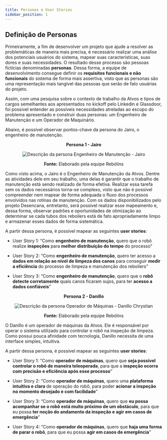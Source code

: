 ```yaml
---
title: Personas e User Stories
sidebar_position: 1
---
```

## Definição de Personas

Primeiramente, a fim de desenvolver um projeto que ajude a resolver as problemáticas de maneira mais precisa, é necessário realizar uma análise dos potenciais usuários do sistema, mapear suas características, suas dores e suas necessidades. O resultado desse processo são pessoas fictícias denominadas **personas**. Dessa forma, a equipe de desenvolvimento consegue definir os **requisitos funcionais e não funcionais** do sistema de forma mais assertiva, visto que as personas são uma representação mais tangível das pessoas que serão de fato usuárias do projeto.

Assim, com uma pesquisa sobre o contexto de trabalho da Atvos e tipos de cargos semelhantes aos apresentados no kickoff pelo Linkedin e Glassdoor, foi possível entender as possíveis necessidades atreladas ao escopo do problema apresentado e construir duas personas: um Engenheiro de Manutenção e um Operador de Maquinário. 

Abaixo, é possível observar pontos-chave da persona do Jairo, o engenheiro de manutenção.

<div align="center">

**Persona 1 - Jairo**

![Descrição da persona Engenheiro de Manutenção - Jairo](/img/Jairo.png)

**Fonte:** Elaborado pela equipe Rebólins

</div>

Como visto acima, o Jairo é o Engenheiro de Manutenção da Atvos. Dentre as atividades dele em seu trabalho, uma delas é garantir que o trabalho de manutenção está sendo realizado de forma efetiva. Realizar essa tarefa sem os dados necessários torna-se complexo, visto que não é possível compreender nem mapear de forma adequada o fluxo dos processos envolvidos nas rotinas de manutenção. Com os dados disponibilizados pelo projeto Desencana, entretanto, será possível realizar esse mapeamento e, dessa forma, observar padrões e oportunidades de otimização ao determinar se cada tubos dos reboilers está de fato apropriadamente limpo e armazenar esses dados de forma sistemática.

A partir dessa persona, é possível mapear as seguintes **user stories**:

- User Story 1: “Como **engenheiro de manutenção**, quero que o robô realize **inspeções** para **melhor distribuição do tempo** do processo”

- User Story 2: “Como **engenheiro de manutenção**, quero ter acesso a **dados em relação ao nível de limpeza dos canos** para conseguir **medir a eficiência** do processo de limpeza e manutenção dos reboilers”

- User Story 3: “Como **engenheiro de manutenção**, quero que o **robô detecte corretamente** quais canos ficaram sujos, para ter **acesso a dados confiáveis**”

<div align="center">

**Persona 2 - Danillo**

![Descrição da persona Operador de Máquinas - Danillo Chrystian](/img/Danillo.png)

**Fonte:** Elaborado pela equipe Rebólins

</div>

O Danillo é um operador de máquinas da Atvos. Ele é responsável por operar o sistema utilizado para controlar o robô na inspeção de limpeza. Como possui pouca afinidade com tecnologia, Danillo necessita de uma interface simples, intuitiva.

A partir dessa persona, é possível mapear as seguintes **user stories**:

- User Story 1: “Como **operador de máquinas**, quero que **seja possível controlar o robô de maneira teleoperada**, para que a **inspeção ocorra com precisão e eficiência após esse processo**”

- User Story 2: “Como **operador de máquinas**, quero uma **plataforma intuitiva e clara** de operação do robô, para poder **acionar a inspeção no momento desejado e com facilidade**”

- User Story 3: “Como **operador de máquinas**, quero que **eu possa acompanhar se o robô está muito próximo de um obstáculo**, para que eu possa **ter noção do andamento da inspeção e agir em casos de emergência**”

- User Story 4: “Como **operador de máquinas**, quero que **haja uma forma de parar o robô**, para que eu possa **agir em casos de emergência**”